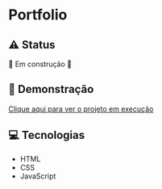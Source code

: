 # Portfolio

## :warning: Status
:construction: Em construção :construction:

## :rocket: Demonstração
<a href="https://douglasleal.github.io/">Clique aqui para ver o projeto em execução</a>

## :computer: Tecnologias
* HTML
* CSS
* JavaScript